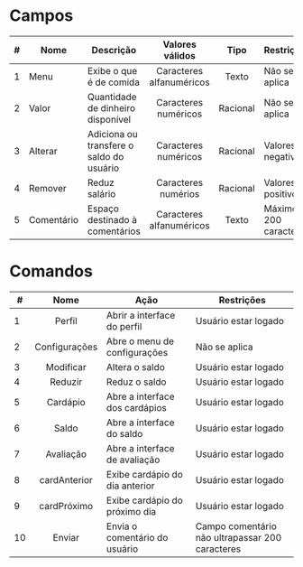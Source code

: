 # Campos

| # | Nome | Descrição | Valores válidos | Tipo | Restrições |
| --- | ------------- |-------------| :-----:|:-------------:| --- |
| 1 | Menu | Exibe o que é de comida | Caracteres alfanuméricos | Texto | Não se aplica |
| 2 | Valor | Quantidade de dinheiro disponível | Caracteres numéricos | Racional | Não se aplica |
| 3 | Alterar | Adiciona ou transfere o saldo do usuário | Caracteres numéricos | Racional | Valores negativos |
| 4 | Remover | Reduz salário | Caracteres numérios | Racional | Valores positivos |
| 5 | Comentário | Espaço destinado à comentários | Caracteres alfanuméricos | Texto | Máximo 200 caracteres |
# Comandos 

| # | Nome | Ação | Restrições |
| --- |:-------------:| --- | --- |
| 1 | Perfil | Abrir a interface do perfil | Usuário estar logado |
| 2 | Configurações | Abre o menu de configurações | Não se aplica |
| 3 | Modificar | Altera o saldo | Usuário estar logado |
| 4 | Reduzir | Reduz o saldo | Usuário estar logado |
| 5 | Cardápio | Abre a interface dos cardápios | Usuário estar logado |
| 6 | Saldo | Abre a interface do saldo | Usuário estar logado |
| 7 | Avaliação | Abre a interface de avaliação | Usuário estar logado |
| 8 | cardAnterior | Exibe cardápio do dia anterior | Usuário estar logado |
| 9 | cardPróximo | Exibe cardápio do próximo dia | Usuário estar logado |
| 10 | Enviar | Envia o comentário do usuário | Campo comentário não ultrapassar 200 caracteres |
